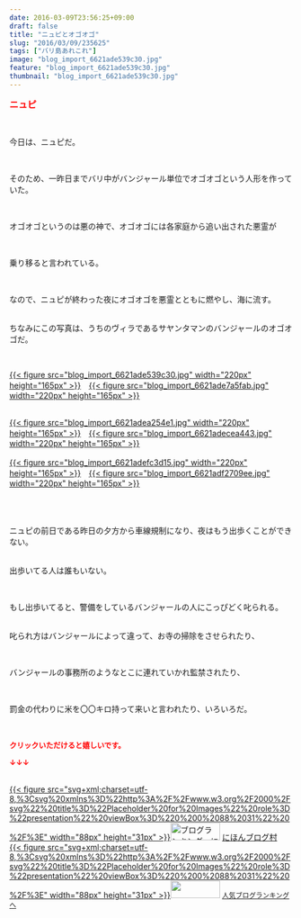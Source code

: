 ```yaml
---
date: 2016-03-09T23:56:25+09:00
draft: false
title: "ニュピとオゴオゴ"
slug: "2016/03/09/235625"
tags: ["バリ島あれこれ"]
image: "blog_import_6621ade539c30.jpg"
feature: "blog_import_6621ade539c30.jpg"
thumbnail: "blog_import_6621ade539c30.jpg"
---
```

<p><font color="#ff0000" size="3"><strong>ニュピ</strong></font></p><br/><p>今日は、ニュピだ。</p><br/><p>そのため、一昨日までバリ中がバンジャール単位でオゴオゴという人形を作っていた。</p><br/><p>オゴオゴというのは悪の神で、オゴオゴには各家庭から追い出された悪霊が</p><br/><p>乗り移ると言われている。</p><br/><p>なので、ニュピが終わった夜にオゴオゴを悪霊とともに燃やし、海に流す。</p><p><br/>ちなみにこの写真は、うちのヴィラであるサヤンタマンのバンジャールのオゴオゴだ。</p><br/><p><a href="blog_import_6621ade6760da.jpg">{{< figure src="blog_import_6621ade539c30.jpg" width="220px" height="165px" >}}</a>　<a href="blog_import_6621ade8d6022.jpg">{{< figure src="blog_import_6621ade7a5fab.jpg" width="220px" height="165px" >}}</a></p><p><br/><a href="blog_import_6621adeb7f64e.jpg">{{< figure src="blog_import_6621adea254e1.jpg" width="220px" height="165px" >}}</a>　<a href="blog_import_6621adee3a669.jpg">{{< figure src="blog_import_6621adecea443.jpg" width="220px" height="165px" >}}</a><br/><br/><a href="blog_import_6621adf13d0c5.jpg">{{< figure src="blog_import_6621adefc3d15.jpg" width="220px" height="165px" >}}</a>　<a href="blog_import_6621adf3a99f1.jpg">{{< figure src="blog_import_6621adf2709ee.jpg" width="220px" height="165px" >}}</a><br/><br/><br/></p><p><br/>ニュピの前日である昨日の夕方から車線規制になり、夜はもう出歩くことができない。</p><p><br/>出歩いてる人は誰もいない。</p><br/><p>もし出歩いてると、警備をしているバンジャールの人にこっぴどく叱られる。</p><p><br/>叱られ方はバンジャールによって違って、お寺の掃除をさせられたり、</p><br/><p>バンジャールの事務所のようなとこに連れていかれ監禁されたり、</p><br/><p>罰金の代わりに米を〇〇キロ持って来いと言われたり、いろいろだ。<br/></p><br/><p><font color="#ff0000" size="2"><strong>クリックいただけると嬉しいです。<br/></strong></font></p><p><font color="#ff0000" size="2"><strong>↓↓↓</strong></font></p><p><br/><a href="http://www.blogmura.com/ranking.html" target="_blank">{{< figure src="svg+xml;charset=utf-8,%3Csvg%20xmlns%3D%22http%3A%2F%2Fwww.w3.org%2F2000%2Fsvg%22%20title%3D%22Placeholder%20for%20Images%22%20role%3D%22presentation%22%20viewBox%3D%220%200%2088%2031%22%20%2F%3E" width="88px" height="31px" >}}<noscript><img border="0" alt="ブログランキング・にほんブログ村へ" src="https://img-proxy.blog-video.jp/images?url=http%3A%2F%2Fwww.blogmura.com%2Fimg%2Fwww88_31.gif" width="88" height="31"></noscript></a> <a href="http://www.blogmura.com/ranking.html" target="_blank">にほんブログ村</a> <br/><a title="人気ブログランキングへ" href="link.php?1804582">{{< figure src="svg+xml;charset=utf-8,%3Csvg%20xmlns%3D%22http%3A%2F%2Fwww.w3.org%2F2000%2Fsvg%22%20title%3D%22Placeholder%20for%20Images%22%20role%3D%22presentation%22%20viewBox%3D%220%200%2088%2031%22%20%2F%3E" width="88px" height="31px" >}}<noscript><img border="0" src="https://blog.with2.net/img/banner/banner_22.gif" width="88" height="31"></noscript></a> <a style="FONT-SIZE: 12px" href="link.php?1804582">人気ブログランキングへ</a> </p>

